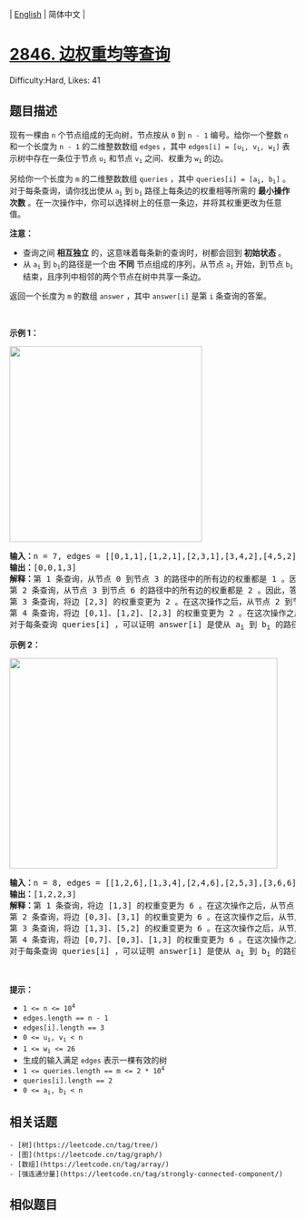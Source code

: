 
| [English](problem_en.md) | 简体中文 |

# [2846. 边权重均等查询](https://leetcode.cn/problems/minimum-edge-weight-equilibrium-queries-in-a-tree/)
Difficulty:Hard, Likes: 41

## 题目描述

<p>现有一棵由 <code>n</code> 个节点组成的无向树，节点按从 <code>0</code> 到 <code>n - 1</code> 编号。给你一个整数 <code>n</code> 和一个长度为 <code>n - 1</code> 的二维整数数组 <code>edges</code> ，其中 <code>edges[i] = [u<sub>i</sub>, v<sub>i</sub>, w<sub>i</sub>]</code> 表示树中存在一条位于节点 <code>u<sub>i</sub></code> 和节点 <code>v<sub>i</sub></code> 之间、权重为 <code>w<sub>i</sub></code> 的边。</p>

<p>另给你一个长度为 <code>m</code> 的二维整数数组 <code>queries</code> ，其中 <code>queries[i] = [a<sub>i</sub>, b<sub>i</sub>]</code> 。对于每条查询，请你找出使从 <code>a<sub>i</sub></code> 到 <code>b<sub>i</sub></code> 路径上每条边的权重相等所需的 <strong>最小操作次数</strong> 。在一次操作中，你可以选择树上的任意一条边，并将其权重更改为任意值。</p>

<p><strong>注意：</strong></p>

<ul>
	<li>查询之间 <strong>相互独立</strong> 的，这意味着每条新的查询时，树都会回到 <strong>初始状态</strong> 。</li>
	<li>从 <code>a<sub>i</sub></code> 到 <code>b<sub>i</sub></code>的路径是一个由 <strong>不同</strong> 节点组成的序列，从节点 <code>a<sub>i</sub></code> 开始，到节点 <code>b<sub>i</sub></code> 结束，且序列中相邻的两个节点在树中共享一条边。</li>
</ul>

<p>返回一个长度为 <code>m</code> 的数组 <code>answer</code> ，其中 <code>answer[i]</code> 是第 <code>i</code> 条查询的答案。</p>

<p>&nbsp;</p>

<p><strong class="example">示例 1：</strong></p>
<img alt="" src="https://assets.leetcode.com/uploads/2023/08/11/graph-6-1.png" style="width: 339px; height: 344px;" />
<pre>
<strong>输入：</strong>n = 7, edges = [[0,1,1],[1,2,1],[2,3,1],[3,4,2],[4,5,2],[5,6,2]], queries = [[0,3],[3,6],[2,6],[0,6]]
<strong>输出：</strong>[0,0,1,3]
<strong>解释：</strong>第 1 条查询，从节点 0 到节点 3 的路径中的所有边的权重都是 1 。因此，答案为 0 。
第 2 条查询，从节点 3 到节点 6 的路径中的所有边的权重都是 2 。因此，答案为 0 。
第 3 条查询，将边 [2,3] 的权重变更为 2 。在这次操作之后，从节点 2 到节点 6 的路径中的所有边的权重都是 2 。因此，答案为 1 。
第 4 条查询，将边 [0,1]、[1,2]、[2,3] 的权重变更为 2 。在这次操作之后，从节点 0 到节点 6 的路径中的所有边的权重都是 2 。因此，答案为 3 。
对于每条查询 queries[i] ，可以证明 answer[i] 是使从 a<sub>i</sub> 到 b<sub>i</sub> 的路径中的所有边的权重相等的最小操作次数。
</pre>

<p><strong class="example">示例 2：</strong></p>
<img alt="" src="https://assets.leetcode.com/uploads/2023/08/11/graph-9-1.png" style="width: 472px; height: 370px;" />
<pre>
<strong>输入：</strong>n = 8, edges = [[1,2,6],[1,3,4],[2,4,6],[2,5,3],[3,6,6],[3,0,8],[7,0,2]], queries = [[4,6],[0,4],[6,5],[7,4]]
<strong>输出：</strong>[1,2,2,3]
<strong>解释：</strong>第 1 条查询，将边 [1,3] 的权重变更为 6 。在这次操作之后，从节点 4 到节点 6 的路径中的所有边的权重都是 6 。因此，答案为 1 。
第 2 条查询，将边 [0,3]、[3,1] 的权重变更为 6 。在这次操作之后，从节点 0 到节点 4 的路径中的所有边的权重都是 6 。因此，答案为 2 。
第 3 条查询，将边 [1,3]、[5,2] 的权重变更为 6 。在这次操作之后，从节点 6 到节点 5 的路径中的所有边的权重都是 6 。因此，答案为 2 。
第 4 条查询，将边 [0,7]、[0,3]、[1,3] 的权重变更为 6 。在这次操作之后，从节点 7 到节点 4 的路径中的所有边的权重都是 6 。因此，答案为 3 。
对于每条查询 queries[i] ，可以证明 answer[i] 是使从 a<sub>i</sub> 到 b<sub>i</sub> 的路径中的所有边的权重相等的最小操作次数。 
</pre>

<p>&nbsp;</p>

<p><strong>提示：</strong></p>

<ul>
	<li><code>1 &lt;= n &lt;= 10<sup>4</sup></code></li>
	<li><code>edges.length == n - 1</code></li>
	<li><code>edges[i].length == 3</code></li>
	<li><code>0 &lt;= u<sub>i</sub>, v<sub>i</sub> &lt; n</code></li>
	<li><code>1 &lt;= w<sub>i</sub> &lt;= 26</code></li>
	<li>生成的输入满足 <code>edges</code> 表示一棵有效的树</li>
	<li><code>1 &lt;= queries.length == m &lt;= 2 * 10<sup>4</sup></code></li>
	<li><code>queries[i].length == 2</code></li>
	<li><code>0 &lt;= a<sub>i</sub>, b<sub>i</sub> &lt; n</code></li>
</ul>


## 相关话题

    - [树](https://leetcode.cn/tag/tree/)
    - [图](https://leetcode.cn/tag/graph/)
    - [数组](https://leetcode.cn/tag/array/)
    - [强连通分量](https://leetcode.cn/tag/strongly-connected-component/)

## 相似题目

